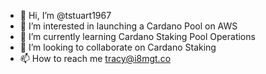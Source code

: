 - 👋 Hi, I’m @tstuart1967
- 👀 I’m interested in launching a Cardano Pool on AWS
- 🌱 I’m currently learning Cardano Staking Pool Operations
- 💞️ I’m looking to collaborate on Cardano Staking
- 📫 How to reach me tracy@i8mgt.co

<!---
tstuart1967/tstuart1967 is a ✨ special ✨ repository because its `README.md` (this file) appears on your GitHub profile.
You can click the Preview link to take a look at your changes.
--->
